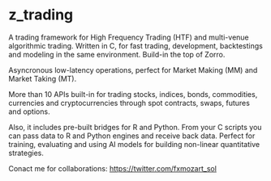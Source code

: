 # z_trading

A trading framework for High Frequency Trading (HTF) and multi-venue algorithmic trading. Written in C, for fast trading, development, backtestings and modeling in the same environment. Build-in the top of Zorro.

Asyncronous low-latency operations, perfect for Market Making (MM) and Market Taking (MT).

More than 10 APIs built-in for trading stocks, indices, bonds, commodities, currencies and cryptocurrencies through spot contracts, swaps, futures and options.

Also, it includes pre-built bridges for R and Python. From your C scripts you can pass data to R and Python engines and receive back data. Perfect for training, evaluating and using AI models for building non-linear quantitative strategies.

Conact me for collaborations:
https://twitter.com/fxmozart_sol
